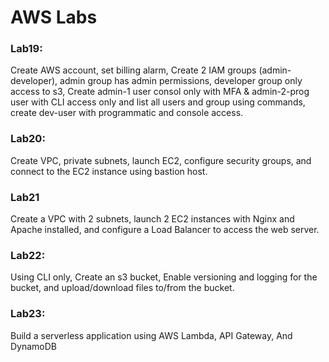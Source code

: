 # AWS Labs

### Lab19:
  Create AWS account, set billing alarm, Create 2 IAM groups (admin-developer), admin group has admin permissions, developer group only access to s3, Create admin-1 user consol only with MFA & admin-2-prog user with CLI access only and list all users and group using commands, create dev-user with programmatic and console access.

### Lab20:
  Create VPC, private subnets, launch EC2, configure security groups, and connect to the EC2 instance using bastion host.

### Lab21
  Create a VPC with 2 subnets, launch 2 EC2 instances with Nginx and Apache installed, and configure a Load Balancer to access the web server.

### Lab22:
  Using CLI only, Create an s3 bucket, Enable versioning and logging for the bucket, and upload/download files to/from the bucket.

### Lab23:
  Build a serverless application using AWS Lambda, API Gateway, And DynamoDB
